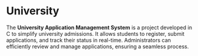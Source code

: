 # University
The **University Application Management System** is a project developed in C to simplify university admissions. It allows students to register, submit applications, and track their status in real-time. Administrators can efficiently review and manage applications, ensuring a seamless process.
